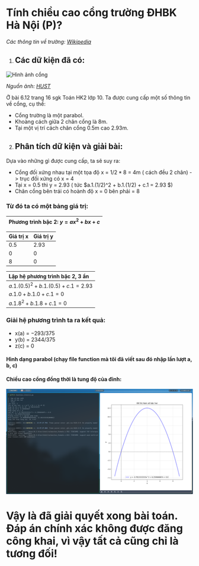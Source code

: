 # Tính chiều cao cổng trường ĐHBK Hà Nội (P)?

*Các thông tin về trường: [Wikipedia](https://vi.wikipedia.org/wiki/%C4%90%E1%BA%A1i_h%E1%BB%8Dc_B%C3%A1ch_khoa_H%C3%A0_N%E1%BB%99i)*

1. ## Các dữ kiện đã có:

![Hình ảnh cổng](https://hust.edu.vn/uploads/sys/tuyen-sinh/2022/07/642306.jpg)

*Nguồn ảnh: [HUST](hust.edu.vn)*

Ở bài 6.12 trang 16 sgk Toán HK2 lớp 10. Ta được cung cấp một số thông tin về cổng, cụ thể:

* Cổng trường là một parabol.
* Khoàng cách giữa 2 chân cổng là 8m.
* Tại một vị trí cách chân cổng 0.5m cao 2.93m.

2. ## Phân tích dữ kiện và giải bài:

Dựa vào những gì được cung cấp, ta sẽ suy ra:

* Cổng đối xứng nhau tại một tọa độ x = $1/2 * 8$ = 4m ( cách đều 2 chân) -> trục đối xứng có x = 4
* Tại x = 0.5 thì y = 2.93 ( tức $a.1.(1/2)^2 + b.1.(1/2) + c.1 = 2.93 $)
* Chân cổng bên trái có hoành độ x = 0 bên phải = 8

### Từ đó ta có một bảng giá trị:

|Phương trình bậc 2: $y = ax^2 + bx + c$|
|:-------------------------------------:|

|Giá trị x          |Giá trị y          |
|:------------------|:------------------|
|0.5                |2.93               |
|0                  |0                  |
|8                  |0                  |

|Lập hệ phương trình bậc 2, 3 ẩn|
|:-----------|
|$a.1.(0.5)^2 + b.1.(0.5) + c.1 = 2.93$|
|$a.1.0 + b.1.0 + c.1 = 0$|
|$a.1.8^2 + b.1.8 + c.1 = 0$|

### Giải hệ phương trình ta ra kết quả:

* x(a) =  $-293/375$
* y(b) =  $2344/375$
* z(c) =  $0$

#### Hình dạng parabol (chạy file function mà tôi đã viết sau đó nhập lần lượt a, b, c)
#### Chiều cao cổng đồng thời là tung độ của đỉnh:

![Từ function](6.12/dap_so.png)

# Vậy là đã giải quyết xong bài toán. Đáp án chính xác không được đăng công khai, vì vậy tất cả cũng chỉ là tương đối!
